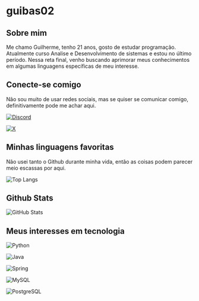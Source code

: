 # guibas02

## Sobre mim

Me chamo Guilherme, tenho 21 anos, gosto de estudar programação. 
Atualmente curso Analise e Desenvolvimento de sistemas e estou no último período.
Nessa reta final, venho buscando aprimorar meus conhecimentos em algumas linguagens específicas de meu interesse.

## Conecte-se comigo 

Não sou muito de usar redes sociais, mas se quiser se comunicar comigo, definitivamente pode me achar aqui.

[![Discord](https://img.shields.io/badge/Discord-7289DA?style=for-the-badge&logo=discord&logoColor=white)](https://discord.com/channels/@guibas02/)

[![X](https://img.shields.io/badge/X-000?style=for-the-badge&logo=x)](https://x.com/SEUUSERNAME)

## Minhas linguagens favoritas

Não usei tanto o Github durante minha vida, então as coisas podem parecer meio escassas por aqui.

![Top Langs](https://github-readme-stats-git-masterrstaa-rickstaa.vercel.app/api/top-langs/?username=guibas02&layout=compact&bg_color=000&border_color=30A3DC&text_color=FFF&hide_title=true)

## Github Stats

![GitHub Stats](https://github-readme-stats.vercel.app/api?username=guibas02&theme=transparent&bg_color=000&border_color=30A3DC&show_icons=true&icon_color=30A3DC&text_color=FFF&hide_title=true)

## Meus interesses em tecnologia 

![Python](https://img.shields.io/badge/python-3670A0?style=for-the-badge&logo=python&logoColor=ffdd54)  

![Java](https://img.shields.io/badge/java-%23ED8B00.svg?style=for-the-badge&logo=openjdk&logoColor=white)

![Spring](https://img.shields.io/badge/spring-%236DB33F.svg?style=for-the-badge&logo=spring&logoColor=white)

![MySQL](https://img.shields.io/badge/MySQL-00000F?style=for-the-badge&logo=mysql&logoColor=white)

![PostgreSQL](https://img.shields.io/badge/PostgreSQL-000?style=for-the-badge&logo=postgresql)


